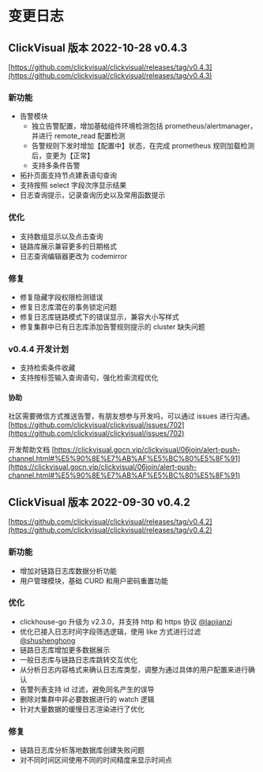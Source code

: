 # 变更日志

## ClickVisual 版本 2022-10-28 v0.4.3

[https://github.com/clickvisual/clickvisual/releases/tag/v0.4.3](https://github.com/clickvisual/clickvisual/releases/tag/v0.4.3)

### 新功能
- 告警模块
  - 独立告警配置，增加基础组件环境检测包括 prometheus/alertmanager，并进行 remote_read 配置检测
  - 告警规则下发时增加【配置中】状态，在完成 prometheus 规则加载检测后，变更为【正常】
  - 支持多条件告警
- 拓扑页面支持节点建表语句查询
- 支持按照 select 字段次序显示结果
- 日志查询提示，记录查询历史以及常用函数提示

### 优化
- 支持数组显示以及点击查询
- 链路库展示兼容更多的日期格式
- 日志查询编辑器更改为 codemirror


### 修复
- 修复隐藏字段权限检测错误
- 修复日志库潜在的事务锁定问题
- 修复日志库链路模式下的错误显示，兼容大小写样式
- 修复集群中已有日志库添加告警规则提示的 cluster 缺失问题

### v0.4.4 开发计划
- 支持检索条件收藏
- 支持按标签输入查询语句，强化检索流程优化

#### 协助
社区需要微信方式推送告警，有朋友想参与开发吗，可以通过 issues 进行沟通。
[https://github.com/clickvisual/clickvisual/issues/702](https://github.com/clickvisual/clickvisual/issues/702)

开发帮助文档
[https://clickvisual.gocn.vip/clickvisual/06join/alert-push-channel.html#%E5%90%8E%E7%AB%AF%E5%BC%80%E5%8F%91](https://clickvisual.gocn.vip/clickvisual/06join/alert-push-channel.html#%E5%90%8E%E7%AB%AF%E5%BC%80%E5%8F%91)


## ClickVisual 版本 2022-09-30 v0.4.2

[https://github.com/clickvisual/clickvisual/releases/tag/v0.4.2](https://github.com/clickvisual/clickvisual/releases/tag/v0.4.2)

### 新功能
- 增加对链路日志库数据分析功能
- 用户管理模块，基础 CURD 和用户密码重置功能

### 优化
- clickhouse-go 升级为 v2.3.0，并支持 http 和 https 协议 [@laojianzi](https://github.com/laojianzi)
- 优化已接入日志时间字段筛选逻辑，使用 like 方式进行过滤 [@shushenghong](https://github.com/shushenghong)
- 链路日志库增加更多数据展示
- 一般日志库与链路日志库跳转交互优化
- 从分析日志内容格式来确认日志库类型，调整为通过具体的用户配置来进行确认
- 告警列表支持 id 过滤，避免同名产生的误导
- 删除对集群中非必要数据进行的 watch 逻辑
- 针对大量数据的缓慢日志渲染进行了优化

### 修复
- 链路日志库分析落地数据库创建失败问题
- 对不同时间区间使用不同的时间精度来显示时间点
